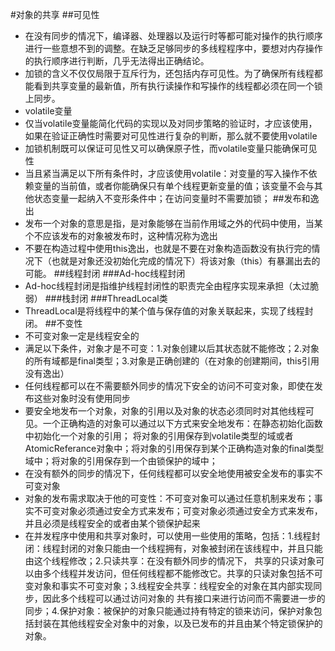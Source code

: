 #对象的共享
##可见性
- 在没有同步的情况下，编译器、处理器以及运行时等都可能对操作的执行顺序进行一些意想不到的调整。在缺乏足够同步的多线程程序中，要想对内存操作的执行顺序进行判断，几乎无法得出正确结论。
- 加锁的含义不仅仅局限于互斥行为，还包括内存可见性。为了确保所有线程都能看到共享变量的最新值，所有执行读操作和写操作的线程都必须在同一个锁上同步。
- volatile变量
- 仅当volatile变量能简化代码的实现以及对同步策略的验证时，才应该使用，如果在验证正确性时需要对可见性进行复杂的判断，那么就不要使用volatile
- 加锁机制既可以保证可见性又可以确保原子性，而volatile变量只能确保可见性
- 当且紧当满足以下所有条件时，才应该使用volatile：对变量的写入操作不依赖变量的当前值，或者你能确保只有单个线程更新变量的值；该变量不会与其他状态变量一起纳入不变形条件中；在访问变量时不需要加锁；
##发布和逸出
- 发布一个对象的意思是指，是对象能够在当前作用域之外的代码中使用，当某个不应该发布的对象被发布时，这种情况称为逸出
- 不要在构造过程中使用this逸出，也就是不要在对象构造函数没有执行完的情况下（也就是对象还没初始化完成的情况下）将该对象（this）有暴漏出去的可能。
##线程封闭
###Ad-hoc线程封闭
- Ad-hoc线程封闭是指维护线程封闭性的职责完全由程序实现来承担（太过脆弱）
###栈封闭
###ThreadLocal类
- ThreadLocal是将线程中的某个值与保存值的对象关联起来，实现了线程封闭。
##不变性
- 不可变对象一定是线程安全的
- 满足以下条件，对象才是不可变：1.对象创建以后其状态就不能修改；2.对象的所有域都是final类型；3.对象是正确创建的（在对象的创建期间，this引用没有逸出）
- 任何线程都可以在不需要额外同步的情况下安全的访问不可变对象，即使在发布这些对象时没有使用同步
- 要安全地发布一个对象，对象的引用以及对象的状态必须同时对其他线程可见。一个正确构造的对象可以通过以下方式来安全地发布：在静态初始化函数中初始化一个对象的引用；
将对象的引用保存到volatile类型的域或者AtomicReferance对象中；将对象的引用保存到某个正确构造对象的final类型域中；将对象的引用保存到一个由锁保护的域中；
- 在没有额外的同步的情况下，任何线程都可以安全地使用被安全发布的事实不可变对象
- 对象的发布需求取决于他的可变性：不可变对象可以通过任意机制来发布；事实不可变对象必须通过安全方式来发布；可变对象必须通过安全方式来发布，并且必须是线程安全的或者由某个锁保护起来
- 在并发程序中使用和共享对象时，可以使用一些使用的策略，包括：1.线程封闭：线程封闭的对象只能由一个线程拥有，对象被封闭在该线程中，并且只能由这个线程修改；2.只读共享：在没有额外同步的情况下，
共享的只读对象可以由多个线程并发访问，但任何线程都不能修改它。共享的只读对象包括不可变对象和事实不可变对象；3.线程安全共享：线程安全的对象在其内部实现同步，因此多个线程可以通过访问对象的
共有接口来进行访问而不需要进一步的同步；4.保护对象：被保护的对象只能通过持有特定的锁来访问，保护对象包括封装在其他线程安全对象中的对象，以及已发布的并且由某个特定锁保护的对象。


